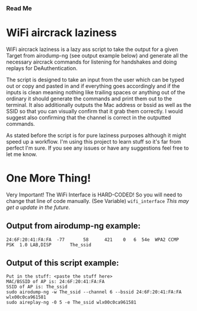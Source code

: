 ### Read Me
# WiFi aircrack laziness
WiFi aircrack laziness is a lazy ass script to take the output for a given Target from airodump-ng (see output example below) and generate all the necessary aircrack commands for listening for handshakes and doing replays for DeAuthentication.

The script is designed to take an input from the user which can be typed out or copy and pasted in and if everything goes accordingly and if the inputs is clean meaning nothing like trailing spaces or anything out of the ordinary it should generate the commands and print them out to the terminal. It also additionally outputs the Mac address or bssid as well as the SSID so that you can visually confirm that it grab them correctly. I would suggest also confirming that the channel is correct in the outputted commands.

As stated before the script is for pure laziness purposes although it might speed up a workflow. I'm using this project to learn stuff so it's far from perfect I'm sure. If you see any issues or have any suggestions feel free to let me know.

# One More Thing!
Very Important!
The WiFi Interface is HARD-CODED!
So you will need to change that line of code manually.
(See Variable) `wifi_interface`
*This may get a update in the future.*

## Output from airodump-ng example:

    24:6F:20:41:FA:FA  -77       58      421    0   6  54e  WPA2 CCMP   PSK  1.0 LAB,DISP       The_ssid
## Output of this script example:

    Put in the stuff: <paste the stuff here>
    MAC/BSSID of AP is: 24:6F:20:41:FA:FA
    SSID of AP is: The_ssid
    sudo airodump-ng -w The_ssid --channel 6 --bssid 24:6F:20:41:FA:FA wlx00c0ca961581
    sudo aireplay-ng -0 5 -e The_ssid wlx00c0ca961581


